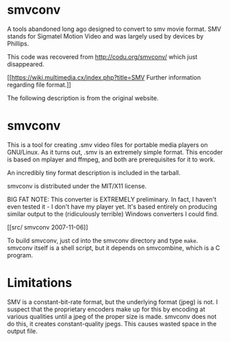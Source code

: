 smvconv
=======

A tools abandoned long ago designed to convert to smv movie format.
SMV stands for Sigmatel Motion Video and was largely used by devices
by Phillips.

This code was recovered from http://codu.org/smvconv/
which just disappeared.

[[https://wiki.multimedia.cx/index.php?title=SMV Further information regarding file format.]]

The following description is from the original website.

smvconv
=======

This is a tool for creating .smv video files for portable media players on GNU/Linux. As it turns out, .smv is an extremely simple format. This encoder is based on mplayer and ffmpeg, and both are prerequisites for it to work.

An incredibly tiny format description is included in the tarball.

smvconv is distributed under the MIT/X11 license.

BIG FAT NOTE: This converter is EXTREMELY preliminary. In fact, I haven't even tested it - I don't have my player yet. It's based entirely on producing similar output to the (ridiculously terrible) Windows converters I could find.

[[src/ smvconv 2007-11-06]]

To build smvconv, just cd into the smvconv directory and type `make`. smvconv itself is a shell script, but it depends on smvcombine, which is a C program.

Limitations
===========

SMV is a constant-bit-rate format, but the underlying format (jpeg) is not. I suspect that the proprietary encoders make up for this by encoding at various qualities until a jpeg of the proper size is made. smvconv does not do this, it creates constant-quality jpegs. This causes wasted space in the output file.

